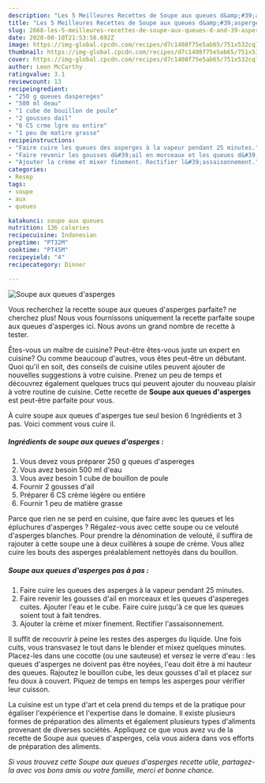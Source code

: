 ```yaml
---
description: "Les 5 Meilleures Recettes de Soupe aux queues d&amp;#39;asperges"
title: "Les 5 Meilleures Recettes de Soupe aux queues d&amp;#39;asperges"
slug: 2668-les-5-meilleures-recettes-de-soupe-aux-queues-d-and-39-asperges
date: 2020-08-10T21:53:58.692Z
image: https://img-global.cpcdn.com/recipes/d7c1408f75e5ab65/751x532cq70/soupe-aux-queues-dasperges-photo-principale-de-la-recette.jpg
thumbnail: https://img-global.cpcdn.com/recipes/d7c1408f75e5ab65/751x532cq70/soupe-aux-queues-dasperges-photo-principale-de-la-recette.jpg
cover: https://img-global.cpcdn.com/recipes/d7c1408f75e5ab65/751x532cq70/soupe-aux-queues-dasperges-photo-principale-de-la-recette.jpg
author: Leon McCarthy
ratingvalue: 3.1
reviewcount: 13
recipeingredient:
- "250 g queues daspereges"
- "500 ml deau"
- "1 cube de bouillon de poule"
- "2 gousses dail"
- "6 CS crme lgre ou entire"
- "1 peu de matire grasse"
recipeinstructions:
- "Faire cuire les queues des asperges à la vapeur pendant 25 minutes."
- "Faire revenir les gousses d&#39;ail en morceaux et les queues d&#39;aspereges cuites. Ajouter l&#39;eau et le cube. Faire cuire jusqu&#39;à ce que les queues soient tout à fait tendres."
- "Ajouter la crème et mixer finement. Rectifier l&#39;assaisonnement."
categories:
- Resep
tags:
- soupe
- aux
- queues

katakunci: soupe aux queues 
nutrition: 136 calories
recipecuisine: Indonesian
preptime: "PT32M"
cooktime: "PT45M"
recipeyield: "4"
recipecategory: Dinner

---
```



![Soupe aux queues d&#39;asperges](https://img-global.cpcdn.com/recipes/d7c1408f75e5ab65/751x532cq70/soupe-aux-queues-dasperges-photo-principale-de-la-recette.jpg)

Vous recherchez la recette soupe aux queues d&#39;asperges parfaite? ne cherchez plus! Nous vous fournissons uniquement la recette parfaite soupe aux queues d&#39;asperges ici. Nous avons un grand nombre de recette à tester.

Êtes-vous un maître de cuisine? Peut-être êtes-vous juste un expert en cuisine? Ou comme beaucoup d'autres, vous êtes peut-être un débutant. Quoi qu'il en soit, des conseils de cuisine utiles peuvent ajouter de nouvelles suggestions à votre cuisine. Prenez un peu de temps et découvrez également quelques trucs qui peuvent ajouter du nouveau plaisir à votre routine de cuisine. Cette recette de <strong> Soupe aux queues d&#39;asperges </strong> est peut-être parfaite pour vous.

<!--inarticleads1-->

À cuire soupe aux queues d&#39;asperges tue seul besion 6 Ingrédients et 3 pas. Voici comment vous cuire il.

##### Ingrédients de soupe aux queues d&#39;asperges :

1. Vous devez vous préparer 250 g queues d&#39;aspereges
1. Vous avez besoin 500 ml d&#39;eau
1. Vous avez besoin 1 cube de bouillon de poule
1. Fournir 2 gousses d&#39;ail
1. Préparer 6 CS crème légère ou entière
1. Fournir 1 peu de matière grasse


Parce que rien ne se perd en cuisine, que faire avec les queues et les épluchures d&#39;asperges ? Régalez-vous avec cette soupe ou ce velouté d&#39;asperges blanches. Pour prendre la dénomination de velouté, il suffira de rajouter à cette soupe une à deux cuillères à soupe de crème. Vous allez cuire les bouts des asperges préalablement nettoyés dans du bouillon. 

<!--inarticleads2-->

##### Soupe aux queues d&#39;asperges pas à pas :

1. Faire cuire les queues des asperges à la vapeur pendant 25 minutes.
1. Faire revenir les gousses d&#39;ail en morceaux et les queues d&#39;aspereges cuites. Ajouter l&#39;eau et le cube. Faire cuire jusqu&#39;à ce que les queues soient tout à fait tendres.
1. Ajouter la crème et mixer finement. Rectifier l&#39;assaisonnement.


Il suffit de recouvrir à peine les restes des asperges du liquide. Une fois cuits, vous transvasez le tout dans le blender et mixez quelques minutes. Placez-les dans une cocotte (ou une sauteuse) et versez le verre d&#39;eau : les queues d&#39;asperges ne doivent pas être noyées, l&#39;eau doit être à mi hauteur des queues. Rajoutez le bouillon cube, les deux gousses d&#39;ail et placez sur feu doux à couvert. Piquez de temps en temps les asperges pour vérifier leur cuisson. 

<!--inarticleads1-->

<p>
La cuisine est un type d'art et cela prend du temps et de la pratique pour égaliser l'expérience et l'expertise dans le domaine. Il existe plusieurs formes de préparation des aliments et également plusieurs types d'aliments provenant de diverses sociétés. Appliquez ce que vous avez vu de la recette de Soupe aux queues d&#39;asperges, cela vous aidera dans vos efforts de préparation des aliments.
</p>

<p>
<i>Si vous trouvez cette Soupe aux queues d&#39;asperges recette utile, partagez-la avec vos bons amis ou votre famille, merci et bonne chance.</i>
</p>
